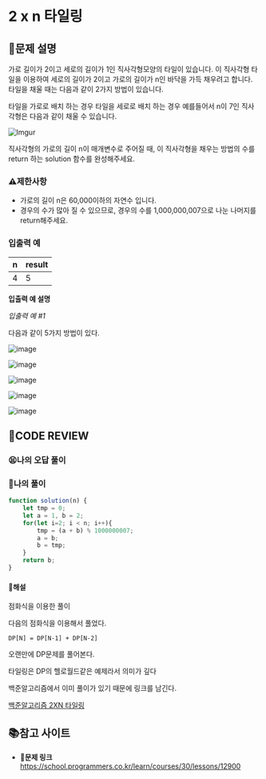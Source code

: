 # 2 x n 타일링

## **📝문제 설명**

가로 길이가 2이고 세로의 길이가 1인 직사각형모양의 타일이 있습니다. 이 직사각형 타일을 이용하여 세로의 길이가 2이고 가로의 길이가 n인 바닥을 가득 채우려고 합니다. 타일을 채울 때는 다음과 같이 2가지 방법이 있습니다.

타일을 가로로 배치 하는 경우
타일을 세로로 배치 하는 경우
예를들어서 n이 7인 직사각형은 다음과 같이 채울 수 있습니다.

![Imgur](https://i.imgur.com/29ANX0f.png)

직사각형의 가로의 길이 n이 매개변수로 주어질 때, 이 직사각형을 채우는 방법의 수를 return 하는 solution 함수를 완성해주세요.

### **⚠제한사항**

- 가로의 길이 n은 60,000이하의 자연수 입니다.
- 경우의 수가 많아 질 수 있으므로, 경우의 수를 1,000,000,007으로 나눈 나머지를 return해주세요.

### **입출력 예**

| n   | result |
| --- | ------ |
| 4   | 5      |

**입출력 예 설명**

*입출력 예 #1*

다음과 같이 5가지 방법이 있다.

![image](https://i.imgur.com/keiKrD3.png)

![image](https://i.imgur.com/O9GdTE0.png)

![image](https://i.imgur.com/IZBmc6M.png)

![image](https://i.imgur.com/29LWVzK.png)

![image](https://i.imgur.com/z64JbNf.png)

## **🧐CODE REVIEW**

### **😫나의 오답 풀이**

### **🧾나의 풀이**

```js
function solution(n) {
    let tmp = 0;
    let a = 1, b = 2;
    for(let i=2; i < n; i++){
        tmp = (a + b) % 1000000007;
        a = b;
        b = tmp;
    }
    return b;
}
```

#### **📝해설**

점화식을 이용한 풀이

다음의 점화식을 이용해서 풀었다.

```
DP[N] = DP[N-1] + DP[N-2]
```

오랜만에 DP문제를 풀어본다.

타일링은 DP의 헬로월드같은 예제라서 의미가 깊다

백준알고리즘에서 이미 풀이가 있기 때문에 링크를 남긴다.

[백준알고리즘 2XN 타일링](../../baekjoon/problem/11726_2×n타일링.md)

## 📚참고 사이트

- **🔗문제 링크**<br/>
https://school.programmers.co.kr/learn/courses/30/lessons/12900